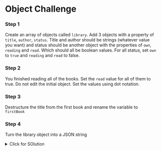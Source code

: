 # Object Challenge

### Step 1

Create an array of objects called `library`. Add 3 objects with a property of `title`, `author`, `status`. Title and author should be strings (whatever value you want) and status should be another object with the properties of `own`, `reading` and `read`. Which should all be boolean values. For all status, set `own` to `true` and `reading` and `read` to false.

### Step 2

You finished reading all of the books. Set the `read` value for all of them to true. Do not edit the initial object. Set the values using dot notation.

### Step 3

Destructure the title from the first book and rename the variable to `firstBook`

### Step 4

Turn the library object into a JSON string

<details>
<summary>Click for SOlution</summary>

### Step 1 Solution

```js
// Step 1
const library = [
  {
    title: 'Harry Pot 1',
    author: 'Wed',
    status: {
      own: true,
      reading: false,
      read: false,
    },
  },
  {
    title: 'Harry Pot 2',
    author: 'Wed',
    status: {
      own: true,
      reading: false,
      read: false,
    },
  },
  {
    title: 'Harry Pot 3',
    author: 'Wed',
    status: {
      own: true,
      reading: false,
      read: false,
    },
  },
];
```

### Step 2 Solution

```js
//Step2
library[0].status.read = true;
library[1].status.read = true;
library[2].status.read = true;

</details>
const { title: firstbook } = library[0];
console.log(firstbook);

const libJSON = JSON.stringify(library);
console.log(libJSON);
```
